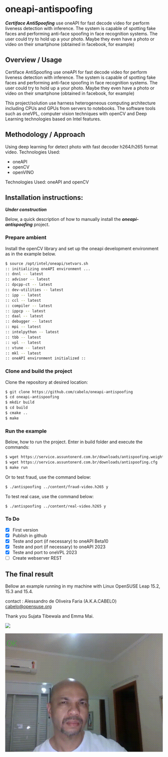 # oneapi-antispoofing

***Certiface AntiSpoofing*** use oneAPI for fast decode video for perform liveness detection with inference. The system is capable of spotting fake faces and performing anti-face spoofing in face recognition systems.  The user could try to hold up a your photo. Maybe they even have a photo or video on their smartphone (obtained in facebook, for example)

## Overview / Usage

Certiface AntiSpoofing use oneAPI for fast decode video for perform liveness detection with inference. The system is capable of spotting fake faces and performing anti-face spoofing in face recognition systems. The user could try to hold up a your photo. Maybe they even have a photo or video on their smartphone (obtained in facebook, for example)

This project/solution use harness heterogeneous computing architecture including CPUs and GPUs from servers to notebooks. The software tools such as oneVPL, computer vision techniques with openCV and Deep Learning technologies based on Intel features.​
​
## Methodology / Approach

Using deep learning for detect photo with fast decoder h264/h265 format video. Technologies Used:
- oneAPI
- openCV
- openVINO

Technologies Used:  oneAPI and openCV

## Installation instructions:

***Under construction***

Below, a quick description of how to manually install the ***oneapi-antispoofing*** project.

### Prepare ambient

Install the openCV library and set up the oneapi development environment as in the example below.

``` bash
$ source /opt/intel/oneapi/setvars.sh 
:: initializing oneAPI environment ...
:: dnnl -- latest
:: advisor -- latest
:: dpcpp-ct -- latest
:: dev-utilities -- latest
:: ipp -- latest
:: ccl -- latest
:: compiler -- latest
:: ippcp -- latest
:: daal -- latest
:: debugger -- latest
:: mpi -- latest
:: intelpython -- latest
:: tbb -- latest
:: vpl -- latest
:: vtune -- latest
:: mkl -- latest
:: oneAPI environment initialized ::

```

### Clone and build the project

Clone the repository at desired location:

``` bash
$ git clone https://github.com/cabelo/oneapi-antispoofing
$ cd oneapi-antispoofing
$ mkdir build
$ cd build
$ cmake ..
$ make

```

### Run the example

Below, how to run the project. Enter in build folder and execute the commands:

``` bash
$ wget https://service.assuntonerd.com.br/downloads/antispoofing.weights
$ wget https://service.assuntonerd.com.br/downloads/antispoofing.cfg
$ make run

```
Or to test fraud, use the command below:

``` bash
$ ./antispoofing ../content/fraud-video.h265 y

```

To test real case, use the command below:

``` bash
$ ./antispoofing ../content/real-video.h265 y

```

### To Do
- [x] First version
- [x] Publish in github
- [x] Teste and port (if necessary) to oneAPI Beta10
- [x] Teste and port (if necessary) to oneAPI 2023
- [x] Teste and port to oneVPL 2023
- [ ] Create webserver REST

## The final result

Bellow an example running in my machine with Linux OpenSUSE Leap 15.2, 15.3 and 15.4.

contact : Alessandro de Oliveira Faria (A.K.A.CABELO) cabelo@opensuse.org

Thank you Sujata Tibewala and Emma Mai.

![](img/fraud.gif)

![](img/ok.gif)

